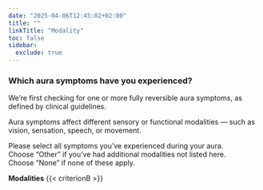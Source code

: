 ```yaml
---
date: "2025-04-06T12:45:02+02:00"
title: ""
linkTitle: "Modality"
toc: false
sidebar:
  exclude: true
---
```


### Which aura symptoms have you experienced?

We’re first checking for one or more fully reversible aura symptoms, as defined by clinical guidelines.

Aura symptoms affect different sensory or functional modalities — such as vision, sensation, speech, or movement.

Please select all symptoms you’ve experienced during your aura.  
Choose “Other” if you’ve had additional modalities not listed here.  
Choose “None” if none of these apply.





**Modalities**
{{< criterionB >}}
